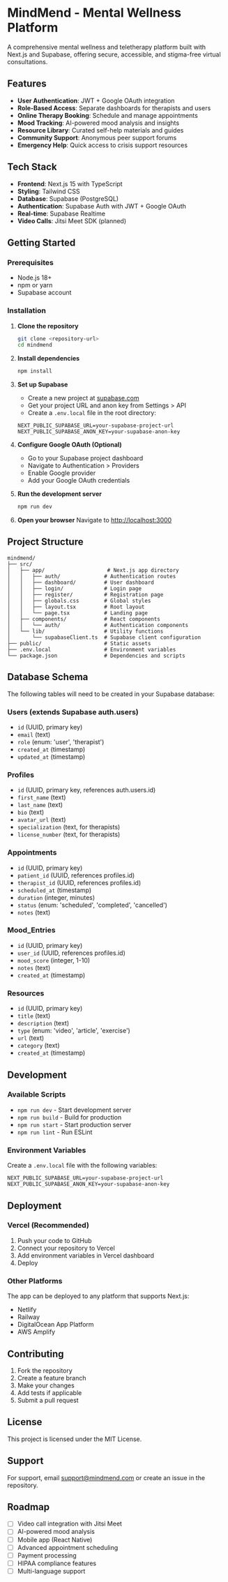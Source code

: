 # MindMend - Mental Wellness Platform

A comprehensive mental wellness and teletherapy platform built with Next.js and Supabase, offering secure, accessible, and stigma-free virtual consultations.

## Features

- **User Authentication**: JWT + Google OAuth integration
- **Role-Based Access**: Separate dashboards for therapists and users
- **Online Therapy Booking**: Schedule and manage appointments
- **Mood Tracking**: AI-powered mood analysis and insights
- **Resource Library**: Curated self-help materials and guides
- **Community Support**: Anonymous peer support forums
- **Emergency Help**: Quick access to crisis support resources

## Tech Stack

- **Frontend**: Next.js 15 with TypeScript
- **Styling**: Tailwind CSS
- **Database**: Supabase (PostgreSQL)
- **Authentication**: Supabase Auth with JWT + Google OAuth
- **Real-time**: Supabase Realtime
- **Video Calls**: Jitsi Meet SDK (planned)

## Getting Started

### Prerequisites

- Node.js 18+
- npm or yarn
- Supabase account

### Installation

1. **Clone the repository**

   ```bash
   git clone <repository-url>
   cd mindmend
   ```

2. **Install dependencies**

   ```bash
   npm install
   ```

3. **Set up Supabase**

   - Create a new project at [supabase.com](https://supabase.com)
   - Get your project URL and anon key from Settings > API
   - Create a `.env.local` file in the root directory:

   ```env
   NEXT_PUBLIC_SUPABASE_URL=your-supabase-project-url
   NEXT_PUBLIC_SUPABASE_ANON_KEY=your-supabase-anon-key
   ```

4. **Configure Google OAuth (Optional)**

   - Go to your Supabase project dashboard
   - Navigate to Authentication > Providers
   - Enable Google provider
   - Add your Google OAuth credentials

5. **Run the development server**

   ```bash
   npm run dev
   ```

6. **Open your browser**
   Navigate to [http://localhost:3000](http://localhost:3000)

## Project Structure

```
mindmend/
├── src/
│   ├── app/                    # Next.js app directory
│   │   ├── auth/              # Authentication routes
│   │   ├── dashboard/         # User dashboard
│   │   ├── login/             # Login page
│   │   ├── register/          # Registration page
│   │   ├── globals.css        # Global styles
│   │   ├── layout.tsx         # Root layout
│   │   └── page.tsx           # Landing page
│   ├── components/            # React components
│   │   └── auth/              # Authentication components
│   └── lib/                   # Utility functions
│       └── supabaseClient.ts  # Supabase client configuration
├── public/                    # Static assets
├── .env.local                 # Environment variables
└── package.json               # Dependencies and scripts
```

## Database Schema

The following tables will need to be created in your Supabase database:

### Users (extends Supabase auth.users)

- `id` (UUID, primary key)
- `email` (text)
- `role` (enum: 'user', 'therapist')
- `created_at` (timestamp)
- `updated_at` (timestamp)

### Profiles

- `id` (UUID, primary key, references auth.users.id)
- `first_name` (text)
- `last_name` (text)
- `bio` (text)
- `avatar_url` (text)
- `specialization` (text, for therapists)
- `license_number` (text, for therapists)

### Appointments

- `id` (UUID, primary key)
- `patient_id` (UUID, references profiles.id)
- `therapist_id` (UUID, references profiles.id)
- `scheduled_at` (timestamp)
- `duration` (integer, minutes)
- `status` (enum: 'scheduled', 'completed', 'cancelled')
- `notes` (text)

### Mood_Entries

- `id` (UUID, primary key)
- `user_id` (UUID, references profiles.id)
- `mood_score` (integer, 1-10)
- `notes` (text)
- `created_at` (timestamp)

### Resources

- `id` (UUID, primary key)
- `title` (text)
- `description` (text)
- `type` (enum: 'video', 'article', 'exercise')
- `url` (text)
- `category` (text)
- `created_at` (timestamp)

## Development

### Available Scripts

- `npm run dev` - Start development server
- `npm run build` - Build for production
- `npm run start` - Start production server
- `npm run lint` - Run ESLint

### Environment Variables

Create a `.env.local` file with the following variables:

```env
NEXT_PUBLIC_SUPABASE_URL=your-supabase-project-url
NEXT_PUBLIC_SUPABASE_ANON_KEY=your-supabase-anon-key
```

## Deployment

### Vercel (Recommended)

1. Push your code to GitHub
2. Connect your repository to Vercel
3. Add environment variables in Vercel dashboard
4. Deploy

### Other Platforms

The app can be deployed to any platform that supports Next.js:

- Netlify
- Railway
- DigitalOcean App Platform
- AWS Amplify

## Contributing

1. Fork the repository
2. Create a feature branch
3. Make your changes
4. Add tests if applicable
5. Submit a pull request

## License

This project is licensed under the MIT License.

## Support

For support, email support@mindmend.com or create an issue in the repository.

## Roadmap

- [ ] Video call integration with Jitsi Meet
- [ ] AI-powered mood analysis
- [ ] Mobile app (React Native)
- [ ] Advanced appointment scheduling
- [ ] Payment processing
- [ ] HIPAA compliance features
- [ ] Multi-language support
